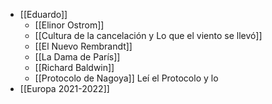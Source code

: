 

- [[Eduardo]]
	- [[Elinor Ostrom]]
	- [[Cultura de la cancelación y Lo que el viento se llevó]]
	- [[El Nuevo Rembrandt]]
	- [[La Dama de París]]
	- [[Richard Baldwin]] 
	- [[Protocolo de Nagoya]] Leí el Protocolo y lo 
- [[Europa 2021-2022]]









